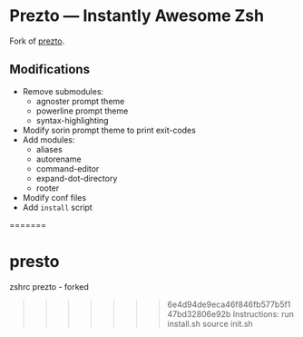 Prezto — Instantly Awesome Zsh
==============================

Fork of [prezto][1].

Modifications
-------------

* Remove submodules:
  - agnoster prompt theme
  - powerline prompt theme
  - syntax-highlighting
* Modify sorin prompt theme to print exit-codes
* Add modules:
  - aliases
  - autorename
  - command-editor
  - expand-dot-directory
  - rooter
* Modify conf files
* Add `install` script

[1]: https://github.com/sorin-ionescu/prezto
=======
# presto
zshrc prezto - forked 
>>>>>>> 6e4d94de9eca46f846fb577b5f147bd32806e92b
Instructions:
run install.sh
source init.sh
